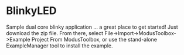 # BlinkyLED
Sample dual core blinky application ... a great place to get started!
Just download the zip file. From there, select 
File->Import->ModusToolbox->Example Project
From ModusToolbox, or use the stand-alone ExampleManager tool to install the example.
